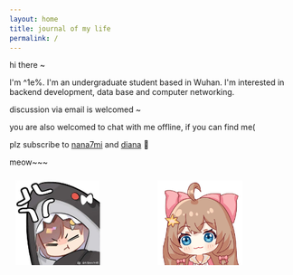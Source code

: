 ```yaml
---
layout: home
title: journal of my life
permalink: /
---
```


hi there ~

I'm ^1e%. I'm an undergraduate student based in Wuhan. I'm interested in backend development, data base and computer networking. 

discussion via email is welcomed ~

you are also welcomed to chat with me offline, if you can find me(

plz subscribe to [nana7mi](https://space.bilibili.com/434334701) and [diana](https://space.bilibili.com/672328094) 🥹

meow~~~

<div style="display: flex; justify-content: space-between; align-items: center;">
    <div style="flex: 1; padding: 10px;">
        <img src="assets/gitbook/images/nana7mi.jpg" width="150" height="150" alt="nana7mi">
    </div>
    <div style="flex: 1; padding: 10px;">
        <img src="assets/gitbook/images/diana.gif" width="150" height="150" alt="diana">
    </div>
</div>
